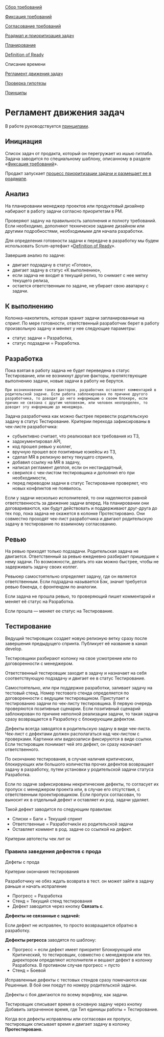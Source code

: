 
[Сбор требований](collecting.md)

[Фиксация требований](requirements.md)

[Согласование требований](agreed.md)

[Роадмап и приоритизация задач](roadmap.md)

[Планирование](planning.md)

[Definition of Ready](dor.md)

Списание времени

[Регламент движения задач]()

[Проверка гипотезы]()

[Принципы](principles.md)


# Регламент движения задач
В работе руководствуется [принципами](principles.md).

## Инициация
Список задач от продакта, который он перегружает из ишью гитлаба. Задача заводится по специальному шаблону, описанному в разделе «[Фиксация требований](requirements.md)».

Продакт запускает [процесс приоритизации задачи и размещает ее в роадмапе](roadmap.md).

## Анализ
На планировании менеджер проектов или продуктовый дизайнер набирают в работу задачи согласно приоритетам в РМ.

Проверяют задачу на правильность заполнения и полноту требований. Если необходимо, дополняют техническое задание дизайном или другими подробностями, необходимыми для начала разработки. 

Для определения готовности задачи к передаче в разработку мы будем использовать Scrum-артефакт «[Definition of Ready](dor.md)».

Завершив анализ по задаче:
- двигает подзадачу в статус «Готово», 
- двигает задачу в статус «К выполнению»,
- если задача не входит в текущий релиз, то снимает с нее метку текущего релиза,
- остается ответственным по задаче, не убирает свою аватарку с задачи. 

## К выполнению
Колонка-накопитель, которая хранит задачи запланированные на спринт. По мере готовности, ответственный разработчик берет в работу произвольную задачу и меняет у нее следующие параметры:
- статус задачи = Разработка,
- статус подзадачи = Разработка.

## Разработка

Пока взятая в работу задача не будет переведена в статус Тестирование, или не возникнут другие факторы, препятствующие выполнению задачи, новые задачи в работу не берутся.

    При возникновении таких факторов, разработчик оставляет комментарий в родительской задаче. Если работа заблокирована по причине другого разработчика, то доводит до него информацию о своем блокере, если причин не связана с другим человеком, или человек неопределен, то доводит эту информацию до менеджера.

Задача разработчика как можно быстрее перевести родительскую задачу в статус Тестирование. Критерии перехода зафиксированы в чек-листе разработчика:
- субъективно считает, что реализовал все требования из ТЗ,
- задокументировал API,
- код прошел ревью у коллег,
- вручную прошел все позитивные юзкейсы из ТЗ,
- сделал MR в релизную ветку текущего спринта,
- добавил ссылку на MR в задачу,
- написал регламент деплоя, если он нестандартный,
- сверился с чек-листом тестировщика и дополнил его при необходимости,
- перед переводом задачи в статус Тестирование проверяет, что новых конфликтов не появилось.

Если у задачи несколько исполнителей, то они наделяются равной ответственность за движение задачи вперед. На планировании они договариваются, как будут действовать и поддерживают друг-друга до тех пор, пока задача не окажется в колонке Протестировано. Они совместно проходят чек-лист разработчика и двигают родительскую задачу в тестирование по взаимному согласованию.

## Ревью

На ревью приходят только подзадачи. Родительская задача не двигается. Ответственный за ревью ежедневно разбирает пришедшие к нему задачи. По возможности, делать это как можно быстрее, чтобы не задерживать задачу своих коллег.

Ревьюер самостоятельно определяет задачу, где он является ответственным. Если подзадача называется Бэк, значит требуется ревью бэкенда, с фронтендом по аналогии.

Если задача не прошла ревью, то проверяющий пишет комментарий и меняет её статус на Разработка.

Если прошла — меняет ее статус на Тестирование.

## Тестирование

Ведущий тестировщик создает новую релизную ветку сразу после завершения предыдущего спринта. Публикует её название в канал develop.

Тестировщики разбирают колонку на свое усмотрение или по договоренности с менеджером. 

Ответственный тестировщик заходит в задачу и назначает на себя соответствующую подзадачу и двигает ее в статус Тестирование.

Самостоятельно, или при поддержке разработки, заливает задачу на тестовый стенд. Номер тестового стенда определяется по договоренности с ведущим тестировщиком. Приступает к тестированию задачи по чек-листу тестировщика. В первую очередь проверяются позитивные сценарии. Если позитивный сценарий заблокирован по причине неполной реализации задачи, то такая задача сразу возвращается в Разработку с блокирующим дефектом.

Дефекты всегда заводятся в родительскую задачу в виде чек-листа. Чек-лист с дефектами должен располагаться над чек-листом с проверками. Картинки или видеозаписи фиксируются в виде ссылки. Если тестировщик понимает чей это дефект, он сразу назначает ответственного.

По окончанию тестирования, в случае наличия критических, блокирующих или большого количества прочих дефектов возвращает задачу в разработку, путем установки у родительской задачи статуса Разработка.

Если по задаче зафиксированы некритические дефекты, то согласует их пропуск с менеджером проекта или, в случае его отсутствия, с ответственным проектировщиком. Если пропуск согласован, то выносит их в отдельный дефект и оставляет их род. задачи удаляет.

Такой дефект заводится по следующим правилам:
- Списки = Баги + Текущий спринт
- Ответственные = Разработчик/и из родительской задачи
- Оставляет коммент в род. задаче со ссылкой на дефект.

Критерии 
автотесты 
чек лит ок 

### **Правила заведения дефектов с прода**
Дефеты с прода


Критерии окончания тестирования 

Разработчику не обяз ждать возврата в тест. он может зайти в задачу раньше и начать испраление 

- Прогресс = Разработка
- Стенд = Текущий стенд тестирования
- Дефект заводится через кнопку **Связать с**.

**Дефекты не связанные с задачей:**

Если дефект не исправлен, то просто возвращается обратно в разработку.

**Дефекты регресса** заводятся по шаблону:

- Прогресс = если дефект имеет приоритет Блокирующий или Критический, то тестировщик, совместно с менеджером или тех. директором определяют исполнителя и вешают дефект в колонку Разработка. В противном случае прогресс = пусто
- Стенд = Боевой

Исправленные дефекты с тестовых стендов сразу помечаются как Решенные. В бой они поедут по номеру родительской задачи.

Дефекты с боя двигаются по всему воркфлоу, как задачи.

Тестировщик списывает время в основную задачу через кнопку Добавить затраченное время, где Тип единицы работы = Тестирование.

Когда все дефекты исправлены или согласован их пропуск, тестировщик списывает время и двигает задачу в колонку **Протестировано.**